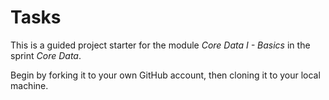 # Tasks

This is a guided project starter for the module _Core Data I - Basics_ in the sprint _Core Data_.

Begin by forking it to your own GitHub account, then cloning it to your local machine.
